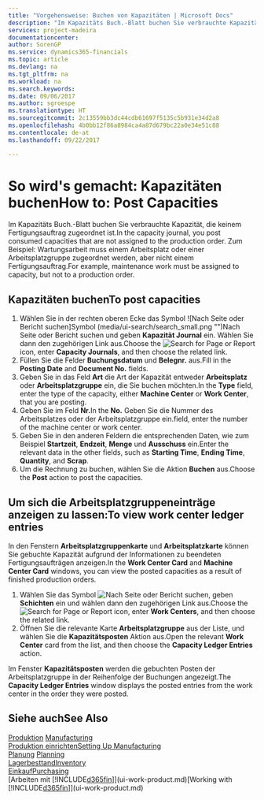 ```yaml
---
title: "Vorgehensweise: Buchen von Kapazitäten | Microsoft Docs"
description: "Im Kapazitäts Buch.-Blatt buchen Sie verbrauchte Kapazität, die keinem Fertigungsauftrag zugeordnet ist. Zum Beispiel: Wartungsarbeit muss einem Arbeitsplatz oder einer Arbeitsplatzgruppe zugeordnet werden, aber nicht einem Fertigungsauftrag."
services: project-madeira
documentationcenter: 
author: SorenGP
ms.service: dynamics365-financials
ms.topic: article
ms.devlang: na
ms.tgt_pltfrm: na
ms.workload: na
ms.search.keywords: 
ms.date: 09/06/2017
ms.author: sgroespe
ms.translationtype: HT
ms.sourcegitcommit: 2c13559bb3dc44cdb61697f5135c5b931e34d2a8
ms.openlocfilehash: 4b0bb12f86a8984ca4a87d679bc22a0e34e51c88
ms.contentlocale: de-at
ms.lasthandoff: 09/22/2017

---
```

# <a name="how-to-post-capacities"></a><span data-ttu-id="f0dc2-104">So wird's gemacht: Kapazitäten buchen</span><span class="sxs-lookup"><span data-stu-id="f0dc2-104">How to: Post Capacities</span></span>
<span data-ttu-id="f0dc2-105">Im Kapazitäts Buch.-Blatt buchen Sie verbrauchte Kapazität, die keinem Fertigungsauftrag zugeordnet ist.</span><span class="sxs-lookup"><span data-stu-id="f0dc2-105">In the capacity journal, you post consumed capacities that are not assigned to the production order.</span></span> <span data-ttu-id="f0dc2-106">Zum Beispiel: Wartungsarbeit muss einem Arbeitsplatz oder einer Arbeitsplatzgruppe zugeordnet werden, aber nicht einem Fertigungsauftrag.</span><span class="sxs-lookup"><span data-stu-id="f0dc2-106">For example, maintenance work must be assigned to capacity, but not to a production order.</span></span>  

## <a name="to-post-capacities"></a><span data-ttu-id="f0dc2-107">Kapazitäten buchen</span><span class="sxs-lookup"><span data-stu-id="f0dc2-107">To post capacities</span></span>  
1.  <span data-ttu-id="f0dc2-108">Wählen Sie in der rechten oberen Ecke das Symbol ![Nach Seite oder Bericht suchen]Symbol (media/ui-search/search_small.png "")Nach Seite oder Bericht suchen und geben **Kapazität Journal** ein. Wählen Sie dann den zugehörigen Link aus.</span><span class="sxs-lookup"><span data-stu-id="f0dc2-108">Choose the ![Search for Page or Report](media/ui-search/search_small.png "Search for Page or Report icon") icon, enter **Capacity Journals**, and then choose the related link.</span></span>  
2.  <span data-ttu-id="f0dc2-109">Füllen Sie die Felder **Buchungsdatum** und **Belegnr.** aus.</span><span class="sxs-lookup"><span data-stu-id="f0dc2-109">Fill in the **Posting Date** and **Document No.** fields.</span></span>  
3.  <span data-ttu-id="f0dc2-110">Geben Sie in das Feld **Art** die Art der Kapazität entweder **Arbeitsplatz** oder **Arbeitsplatzgruppe** ein, die Sie buchen möchten.</span><span class="sxs-lookup"><span data-stu-id="f0dc2-110">In the **Type** field, enter the type of the capacity, either **Machine Center** or **Work Center**, that you are posting.</span></span>  
4.  <span data-ttu-id="f0dc2-111">Geben Sie im Feld **Nr.**</span><span class="sxs-lookup"><span data-stu-id="f0dc2-111">In the **No.**</span></span> <span data-ttu-id="f0dc2-112">Geben Sie die Nummer des Arbeitsplatzes oder der Arbeitsplatzgruppe ein.</span><span class="sxs-lookup"><span data-stu-id="f0dc2-112">field, enter the number of the machine center or work center.</span></span>  
5.  <span data-ttu-id="f0dc2-113">Geben Sie in den anderen Feldern die entsprechenden Daten, wie zum Beispiel **Startzeit**, **Endzeit**, **Menge** und **Ausschuss** ein.</span><span class="sxs-lookup"><span data-stu-id="f0dc2-113">Enter the relevant data in the other fields, such as **Starting Time**, **Ending Time**, **Quantity**, and **Scrap**.</span></span>  
6.  <span data-ttu-id="f0dc2-114">Um die Rechnung zu buchen, wählen Sie die Aktion **Buchen** aus.</span><span class="sxs-lookup"><span data-stu-id="f0dc2-114">Choose the **Post** action to post the capacities.</span></span>  

## <a name="to-view-work-center-ledger-entries"></a><span data-ttu-id="f0dc2-115">Um sich die Arbeitsplatzgruppeneinträge anzeigen zu lassen:</span><span class="sxs-lookup"><span data-stu-id="f0dc2-115">To view work center ledger entries</span></span>  
<span data-ttu-id="f0dc2-116">In den Fenstern **Arbeitsplatzgruppenkarte** und **Arbeitsplatzkarte** können Sie gebuchte Kapazität aufgrund der Informationen zu beendeten Fertigungsaufträgen anzeigen.</span><span class="sxs-lookup"><span data-stu-id="f0dc2-116">In the **Work Center Card** and **Machine Center Card** windows, you can view the posted capacities as a result of finished production orders.</span></span>    
1.  <span data-ttu-id="f0dc2-117">Wählen Sie das Symbol ![Nach Seite oder Bericht suchen](media/ui-search/search_small.png "Symbol Nach Seite oder Bericht suchen"), geben **Schichten** ein und wählen dann den zugehörigen Link aus.</span><span class="sxs-lookup"><span data-stu-id="f0dc2-117">Choose the ![Search for Page or Report](media/ui-search/search_small.png "Search for Page or Report icon") icon, enter **Work Centers**, and then choose the related link.</span></span>  
2.  <span data-ttu-id="f0dc2-118">Öffnen Sie die relevante Karte **Arbeitsplatzgruppe** aus der Liste, und wählen Sie die **Kapazitätsposten** Aktion aus.</span><span class="sxs-lookup"><span data-stu-id="f0dc2-118">Open the relevant **Work Center** card from the list, and then choose the **Capacity Ledger Entries** action.</span></span>  

<span data-ttu-id="f0dc2-119">Im Fenster **Kapazitätsposten** werden die gebuchten Posten der Arbeitsplatzgruppe in der Reihenfolge der Buchungen angezeigt.</span><span class="sxs-lookup"><span data-stu-id="f0dc2-119">The **Capacity Ledger Entries** window displays the posted entries from the work center in the order they were posted.</span></span>   

## <a name="see-also"></a><span data-ttu-id="f0dc2-120">Siehe auch</span><span class="sxs-lookup"><span data-stu-id="f0dc2-120">See Also</span></span>  
<span data-ttu-id="f0dc2-121">[Produktion](production-manage-manufacturing.md)  </span><span class="sxs-lookup"><span data-stu-id="f0dc2-121">[Manufacturing](production-manage-manufacturing.md)  </span></span>  
[<span data-ttu-id="f0dc2-122">Produktion einrichten</span><span class="sxs-lookup"><span data-stu-id="f0dc2-122">Setting Up Manufacturing</span></span>](production-configure-production-processes.md)  
<span data-ttu-id="f0dc2-123">[Planung](production-planning.md)    </span><span class="sxs-lookup"><span data-stu-id="f0dc2-123">[Planning](production-planning.md)    </span></span>  
[<span data-ttu-id="f0dc2-124">Lagerbesttand</span><span class="sxs-lookup"><span data-stu-id="f0dc2-124">Inventory</span></span>](inventory-manage-inventory.md)  
[<span data-ttu-id="f0dc2-125">Einkauf</span><span class="sxs-lookup"><span data-stu-id="f0dc2-125">Purchasing</span></span>](purchasing-manage-purchasing.md)  
<span data-ttu-id="f0dc2-126">[Arbeiten mit [!INCLUDE[d365fin](includes/d365fin_md.md)]](ui-work-product.md)</span><span class="sxs-lookup"><span data-stu-id="f0dc2-126">[Working with [!INCLUDE[d365fin](includes/d365fin_md.md)]](ui-work-product.md)</span></span>

